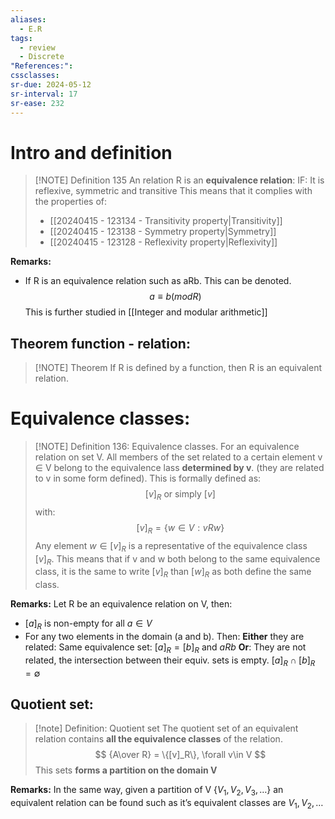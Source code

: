 ```yaml
---
aliases:
  - E.R
tags:
  - review
  - Discrete
"References:": 
cssclasses: 
sr-due: 2024-05-12
sr-interval: 17
sr-ease: 232
---
```

# Intro and definition
> [!NOTE] Definition 135
> An relation R is an **equivalence relation**: 
> IF: It is reflexive, symmetric and transitive
> This means that it complies with the properties of: 
> + [[20240415 - 123134 - Transitivity property|Transitivity]]
> + [[20240415 - 123138 - Symmetry property|Symmetry]]
> + [[20240415 - 123128 - Reflexivity property|Reflexivity]]

**Remarks:**
+ If R is an equivalence relation such as aRb. This can be denoted.  
$$
  a \equiv b (mod R)
$$
This is further studied in [[Integer and modular arithmetic]]

## Theorem function - relation: 

> [!NOTE] Theorem
> If R is defined by a function, then R is an equivalent relation. 

# Equivalence classes: 

> [!NOTE] Definition 136: Equivalence classes.
> For an equivalence relation on set V. All members of the set related to a certain element v $\in$ V belong to the equivalence lass **determined by v**. (they are related to v in some form defined). This is formally defined as: 
> $$
> [v]_R \text{ or simply } [v]
> $$
> with:
> $$
> [v]_R = \{w \in V: vRw\}
> $$
> Any element $w\in [v]_R$ is a representative of the equivalence class $[v]_R$. This means that if v and w both belong to the same equivalence class, it is the same to write $[v]_R$ than $[w]_R$ as both define the same class. 

**Remarks:** Let R be an equivalence relation on V, then:
+ $[a]_R$ is non-empty for all $a\in V$
+ For any two elements in the domain (a and b). Then: 
	**Either** they are related: Same equivalence set: $[a]_R = [b]_R$ and $aRb$ 
	**Or**: They are not related, the intersection between their equiv. sets is empty. $[a]_R \cap [b]_R = \emptyset$ 
## Quotient set: 

> [!note] Definition: Quotient set
> The quotient set of an equivalent relation contains **all the equivalence classes** of the relation. 
> $$
> {A\over R} = \{[v]_R\}, \forall v\in V 
> $$
> This sets **forms a partition on the domain V**

**Remarks:**
In the same way, given a partition of V $\{V_1,V_2,V_3,…\}$ an equivalent relation can be found such as it’s equivalent classes are $V_1,V_2,…$


